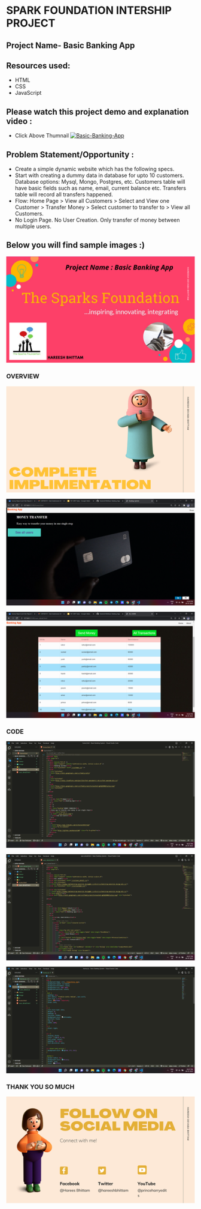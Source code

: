 # SPARK FOUNDATION INTERSHIP PROJECT

## Project Name- Basic Banking App

## Resources used:
   - HTML
   - CSS
   - JavaScript

## Please watch this project demo and explanation video :
- Click Above Thumnail
[![Basic-Banking-App](https://img.youtube.com/vi/aSXQbNmphDQ/0.jpg)](https://www.youtube.com/watch?v=aSXQbNmphDQ&t=12s)

## Problem Statement/Opportunity :
- Create a simple dynamic website which has the following specs.
- Start with creating a dummy data in database for upto 10 customers. Database options: Mysql, Mongo, Postgres, etc. Customers table will have basic fields such as name, email, current balance etc. Transfers table will record all transfers happened.
- Flow: Home Page > View all Customers > Select and View one Customer > Transfer Money > Select customer to transfer to > View all Customers.
- No Login Page. No User Creation. Only transfer of money between multiple users.

## Below you will find sample images :)

![](image/1.png)


### OVERVIEW

![](image/3.png)

![](image/11.png)


![](image/12.png)


### CODE

![](image/14.png)


![](image/15.png)


![](image/16.png)

### THANK YOU SO MUCH

![](image/4.png)



